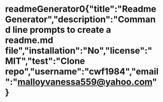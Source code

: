 # readmeGenerator0{"title":"Readme Generator","description":"Command line prompts to create a readme.md file","installation":"No","license":"MIT","test":"Clone repo","username":"cwf1984","email":"malloyvanessa559@yahoo.com"}